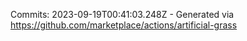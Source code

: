 Commits: 2023-09-19T00:41:03.248Z - Generated via https://github.com/marketplace/actions/artificial-grass
<br>
